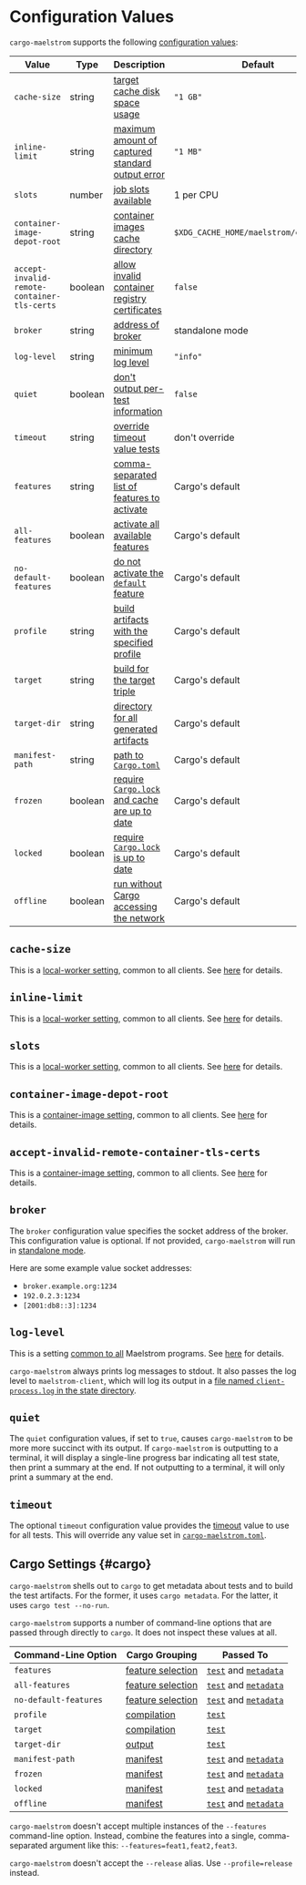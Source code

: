 # Configuration Values

`cargo-maelstrom` supports the following [configuration values](../config.md):

Value                                                                  | Type    | Description                                                                                 | Default
-----------------------------------------------------------------------|---------|---------------------------------------------------------------------------------------------|----------------
<span style="white-space: nowrap;">`cache-size`</span>                 | string  | [target cache disk space usage](#cache-size)                                                | `"1 GB"`
<span style="white-space: nowrap;">`inline-limit`</span>               | string  | [maximum amount of captured standard output error](#inline-limit)                           | `"1 MB"`
<span style="white-space: nowrap;">`slots`</span>                      | number  | [job slots available](#slots)                                                               | 1 per CPU
<span style="white-space: nowrap;">`container-image-depot-root`</span> | string  | [container images cache directory](#container-image-depot-root)                             | `$XDG_CACHE_HOME/maelstrom/containers`
`accept-invalid-remote-container-tls-certs`                            | boolean | [allow invalid container registry certificates](#accept-invalid-remote-container-tls-certs) | `false`
<span style="white-space: nowrap;">`broker`</span>                     | string  | [address of broker](#broker)                                                                | standalone mode
<span style="white-space: nowrap;">`log-level`</span>                  | string  | [minimum log level](#log-level)                                                             | `"info"`
<span style="white-space: nowrap;">`quiet`</span>                      | boolean | [don't output per-test information](#quiet)                                                 | `false`
<span style="white-space: nowrap;">`timeout`</span>                    | string  | [override timeout value tests](#timeout)                                                    | don't override
<span style="white-space: nowrap;">`features`</span>                   | string  | [comma-separated list of features to activate](#cargo)                                      | Cargo's default
<span style="white-space: nowrap;">`all-features`</span>               | boolean | [activate all available features](#cargo)                                                   | Cargo's default
<span style="white-space: nowrap;">`no-default-features`</span>        | boolean | [do not activate the `default` feature](#cargo)                                             | Cargo's default
<span style="white-space: nowrap;">`profile`</span>                    | string  | [build artifacts with the specified profile](#cargo)                                        | Cargo's default
<span style="white-space: nowrap;">`target`</span>                     | string  | [build for the target triple](#cargo)                                                       | Cargo's default
<span style="white-space: nowrap;">`target-dir`</span>                 | string  | [directory for all generated artifacts](#cargo)                                             | Cargo's default
<span style="white-space: nowrap;">`manifest-path`</span>              | string  | [path to `Cargo.toml`](#cargo)                                                              | Cargo's default
<span style="white-space: nowrap;">`frozen`</span>                     | boolean | [require `Cargo.lock` and cache are up to date](#cargo)                                     | Cargo's default
<span style="white-space: nowrap;">`locked`</span>                     | boolean | [require `Cargo.lock` is up to date](#cargo)                                                | Cargo's default
<span style="white-space: nowrap;">`offline`</span>                    | boolean | [run without Cargo accessing the network](#cargo)                                           | Cargo's default

## `cache-size`

This is a [local-worker setting](../local-worker.md), common to all clients. See [here](../local-worker.md#cache-size) for details.

## `inline-limit`

This is a [local-worker setting](../local-worker.md), common to all clients. See [here](../local-worker.md#inline-limit) for details.

## `slots`

This is a [local-worker setting](../local-worker.md), common to all clients. See [here](../local-worker.md#slots) for details.

## `container-image-depot-root`

This is a [container-image setting](../container-images.md), common to all clients. See [here](../container-images.md#container-image-depot-root) for details.

## `accept-invalid-remote-container-tls-certs`

This is a [container-image setting](../container-images.md), common to all clients. See [here](../container-images.md#accept-invalid-remote-container-tls-certs) for details.

## `broker`

The `broker` configuration value specifies the socket address of the broker.
This configuration value is optional. If not provided, <span
style="white-space: nowrap;">`cargo-maelstrom`</span> will run in [standalone
mode](../local-worker.md).

Here are some example value socket addresses:
  - `broker.example.org:1234`
  - `192.0.2.3:1234`
  - `[2001:db8::3]:1234`

## `log-level`

This is a setting [common to all](../common-config.md) Maelstrom programs.
See [here](../common-config.md#log-level) for details.

<span style="white-space: nowrap;">`cargo-maelstrom`</span> always prints log
messages to stdout. It also passes
the log level to `maelstrom-client`, which will log its output in a [file named
`client-process.log` in the state directory](target-dir.md#client-log-file).

## `quiet`

The `quiet` configuration values, if set to `true`, causes <span
style="white-space: nowrap;">`cargo-maelstrom`</span> to be more more succinct
with its output. If <span style="white-space: nowrap;">`cargo-maelstrom`</span>
is outputting to a terminal, it will display a single-line progress bar
indicating all test state, then print a summary at the end. If not outputting
to a terminal, it will only print a summary at the end.

## `timeout`

The optional `timeout` configuration value provides the
[timeout](../spec.md#timeout) value to use for all tests. This will override
any value set in [`cargo-maelstrom.toml`](spec/fields.md#timeout).

## Cargo Settings {#cargo}

<span style="white-space: nowrap;">`cargo-maelstrom`</span> shells out to
`cargo` to get metadata about tests and to build the test artifacts. For the
former, it uses `cargo metadata`. For the latter, it uses `cargo test
--no-run`.

<span style="white-space: nowrap;">`cargo-maelstrom`</span> supports a number
of command-line options that are passed through directly to `cargo`. It does
not inspect these values at all.

Command-Line Option                                             | Cargo Grouping                                                                                  | Passed To
----------------------------------------------------------------|-------------------------------------------------------------------------------------------------|--------------------------------------------------------------------------------------------------------------------------------------------------
`features`                                                      | [feature selection](https://doc.rust-lang.org/cargo/commands/cargo-test.html#feature-selection) | [`test`](https://doc.rust-lang.org/cargo/commands/cargo-test.html) and [`metadata`](https://doc.rust-lang.org/cargo/commands/cargo-metadata.html)
<span style="white-space: nowrap;">`all-features`</span>        | [feature selection](https://doc.rust-lang.org/cargo/commands/cargo-test.html#feature-selection) | [`test`](https://doc.rust-lang.org/cargo/commands/cargo-test.html) and [`metadata`](https://doc.rust-lang.org/cargo/commands/cargo-metadata.html)
<span style="white-space: nowrap;">`no-default-features`</span> | [feature selection](https://doc.rust-lang.org/cargo/commands/cargo-test.html#feature-selection) | [`test`](https://doc.rust-lang.org/cargo/commands/cargo-test.html) and [`metadata`](https://doc.rust-lang.org/cargo/commands/cargo-metadata.html)
`profile`                                                       | [compilation](https://doc.rust-lang.org/cargo/commands/cargo-test.html#compilation-options)     | [`test`](https://doc.rust-lang.org/cargo/commands/cargo-test.html)
`target`                                                        | [compilation](https://doc.rust-lang.org/cargo/commands/cargo-test.html#compilation-options)     | [`test`](https://doc.rust-lang.org/cargo/commands/cargo-test.html)
<span style="white-space: nowrap;">`target-dir`</span>          | [output](https://doc.rust-lang.org/cargo/commands/cargo-test.html#output-options)               | [`test`](https://doc.rust-lang.org/cargo/commands/cargo-test.html)
<span style="white-space: nowrap;">`manifest-path`</span>       | [manifest](https://doc.rust-lang.org/cargo/commands/cargo-test.html#manifest-options)           | [`test`](https://doc.rust-lang.org/cargo/commands/cargo-test.html) and [`metadata`](https://doc.rust-lang.org/cargo/commands/cargo-metadata.html)
`frozen`                                                        | [manifest](https://doc.rust-lang.org/cargo/commands/cargo-test.html#manifest-options)           | [`test`](https://doc.rust-lang.org/cargo/commands/cargo-test.html) and [`metadata`](https://doc.rust-lang.org/cargo/commands/cargo-metadata.html)
`locked`                                                        | [manifest](https://doc.rust-lang.org/cargo/commands/cargo-test.html#manifest-options)           | [`test`](https://doc.rust-lang.org/cargo/commands/cargo-test.html) and [`metadata`](https://doc.rust-lang.org/cargo/commands/cargo-metadata.html)
`offline`                                                       | [manifest](https://doc.rust-lang.org/cargo/commands/cargo-test.html#manifest-options)           | [`test`](https://doc.rust-lang.org/cargo/commands/cargo-test.html) and [`metadata`](https://doc.rust-lang.org/cargo/commands/cargo-metadata.html)

<span style="white-space: nowrap;">`cargo-maelstrom`</span> doesn't accept
multiple instances of the `--features` command-line option. Instead, combine
the features into a single, comma-separated argument like this:
`--features=feat1,feat2,feat3`.

<span style="white-space: nowrap;">`cargo-maelstrom`</span> doesn't accept the
`--release` alias. Use `--profile=release` instead.
